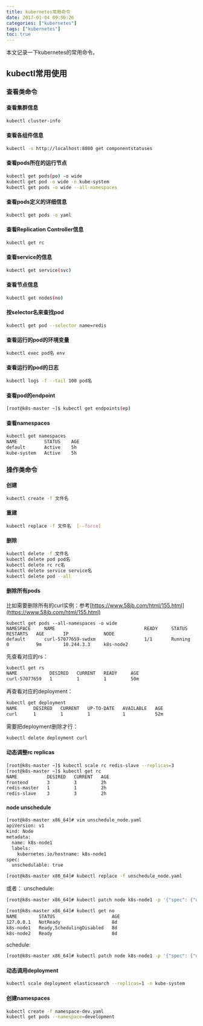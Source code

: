 ```yaml
---
title: kubernetes常用命令
date: 2017-01-04 09:56:26
categories: ["kubernetes"]
tags: ["kubernetes"]
toc: true
---
```

本文记录一下kubernetes的常用命令。

<!-- more -->

## kubectl常用使用

### 查看类命令

#### 查看集群信息
```bash
kubectl cluster-info
```

#### 查看各组件信息
```bash
kubectl -s http://localhost:8080 get componentstatuses
```

#### 查看pods所在的运行节点
```bash
kubectl get pods(po) -o wide
kubectl get pod -o wide -n kube-system
kubectl get pods -o wide --all-namespaces
```

#### 查看pods定义的详细信息
```bash
kubectl get pods -o yaml
```

#### 查看Replication Controller信息
```bash
kubectl get rc
```

#### 查看service的信息
```bash
kubectl get service(svc)
```

#### 查看节点信息
```bash
kubectl get nodes(no)
```

#### 按selector名来查找pod
```bash
kubectl get pod --selector name=redis
```

#### 查看运行的pod的环境变量
```bash
kubectl exec pod名 env
```

#### 查看运行的pod的日志
```bash
kubectl logs -f --tail 100 pod名
```

#### 查看pod的endpoint
```bash
[root@k8s-master ~]$ kubectl get endpoints(ep)
```

#### 查看namespaces
```bash
kubectl get namespaces
NAME          STATUS    AGE
default       Active    5h
kube-system   Active    5h
```

### 操作类命令

#### 创建
```bash
kubectl create -f 文件名
```

#### 重建
```bash
kubectl replace -f 文件名  [--force]
```

#### 删除
```bash
kubectl delete -f 文件名
kubectl delete pod pod名
kubectl delete rc rc名
kubectl delete service service名
kubectl delete pod --all
```

#### 删除所有pods
比如需要删除所有的curl实例：参考[https://www.58jb.com/html/155.html](https://www.58jb.com/html/155.html)
```bssh
kubectl get pods --all-namespaces -o wide
NAMESPACE     NAME                                 READY     STATUS    RESTARTS   AGE       IP             NODE
default       curl-57077659-swdxm                  1/1       Running   0          9m        10.244.3.3     k8s-node2
```

先查看对应的rs：
```bash
kubectl get rs
NAME            DESIRED   CURRENT   READY     AGE
curl-57077659   1         1         1         50m
```

再查看对应的deployment：
```bash
kubectl get deployment
NAME      DESIRED   CURRENT   UP-TO-DATE   AVAILABLE   AGE
curl      1         1         1            1           52m
```

需要把deployment删除才行：
```bash
kubectl delete deployment curl
```

#### 动态调整rc replicas
```bash
[root@k8s-master ~]$ kubectl scale rc redis-slave --replicas=3
[root@k8s-master ~]$ kubectl get rc
NAME           DESIRED   CURRENT   AGE
frontend       3         3         2h
redis-master   1         1         2h
redis-slave    3         3         2h
```

#### node unschedule
```bash
[root@k8s-master x86_64]# vim unschedule_node.yaml
apiVersion: v1
kind: Node
metadata:
  name: k8s-node1
  labels:
    kubernetes.io/hostname: k8s-node1
spec:
  unschedulable: true

[root@k8s-master x86_64]# kubectl replace -f unschedule_node.yaml
```
或者：
unschedule:
```bash
[root@k8s-master x86_64]# kubectl patch node k8s-node1 -p '{"spec": {"unschedulable": true}}'

[root@k8s-master x86_64]# kubectl get no
NAME        STATUS                     AGE
127.0.0.1   NotReady                   8d
k8s-node1   Ready,SchedulingDisabled   8d
k8s-node2   Ready                      8d
```
schedule:
```bash
[root@k8s-master x86_64]# kubectl patch node k8s-node1 -p '{"spec": {"unschedulable": false}}'
```

#### 动态调用deployment
```bash
kubectl scale deployment elasticsearch --replicas=1 -n kube-system
```

#### 创建namespaces
```bash
kubectl create -f namespace-dev.yaml
kubectl get pods --namespace=development
```

